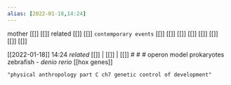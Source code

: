 ```yaml
---
alias: [2022-01-18,14:24]
---
```

 mother [[]] [[]]
 related [[]] [[]]
 `contemporary events` [[]] [[]] [[]] [[]] [[]] [[]] [[]] [[]]

[[2022-01-18]] 14:24 _related_ [[]] | [[]] | [[]] # # #
operon model
prokaryotes
zebrafish - *denio rerio*
[[hox genes]]
```query
"physical anthropology part C ch7 genetic control of development"
```